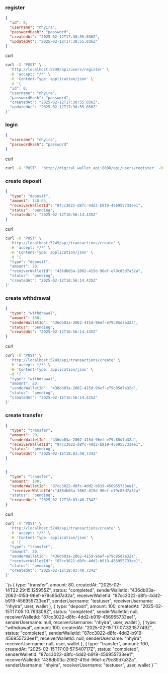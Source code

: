 ### register 

```json 
{
  "id": 0,
  "username": "nhyira",
  "passwordHash": "password",
  "createdAt": "2025-02-12T17:38:55.036Z",
  "updatedAt": "2025-02-12T17:38:55.036Z"
}
```

curl 
``` bash
curl -X 'POST' \
  'http://localhost:5249/api/users/register' \
  -H 'accept: */*' \
  -H 'Content-Type: application/json' \
  -d '{
  "id": 0,
  "username": "nhyira",
  "passwordHash": "password",
  "createdAt": "2025-02-12T17:38:55.036Z",
  "updatedAt": "2025-02-12T17:38:55.036Z"
}'
```

### login 

```json 
{
  "username": "nhyira",
  "passwordHash": "password"
}
```

curl 
``` bash
curl -X 'POST'  'http://digital_wallet_api:8080/api/users/register' -H 'accept: */*' 
```

### create deposit 

```json 
{
  "type": "deposit",
  "amount": 140.05,
  "receiverWalletId": "87cc3022-d8fc-4dd2-b919-456955733ee1",
  "status": "pending",
  "createdAt": "2025-02-12T16:56:14.435Z"
}
```

curl 
``` bash
curl -X 'POST' \
  'http://localhost:5249/api/transactions/create' \
  -H 'accept: */*' \
  -H 'Content-Type: application/json' \
  -d '{
  "type": "deposit",
  "amount": 20,
  "receiverWalletId": "436db03a-2062-415d-96ef-e79c85d7a32a",
  "status": "pending",
  "createdAt": "2025-02-12T16:56:14.435Z"
}'
```


### create withdrawal 

```json 
{
  "type": "withdrawal",
  "amount": 100,
  "senderWalletId": "436db03a-2062-415d-96ef-e79c85d7a32a",
  "status": "pending",
  "createdAt": "2025-02-12T16:56:14.435Z"
}
```

curl 
``` bash
curl -X 'POST' \
  'http://localhost:5249/api/transactions/create' \
  -H 'accept: */*' \
  -H 'Content-Type: application/json' \
  -d '{
  "type": "withdrawal",
  "amount": 20,
  "senderWalletId": "436db03a-2062-415d-96ef-e79c85d7a32a",
  "status": "pending",
  "createdAt": "2025-02-12T16:56:14.435Z"
}'
```

### create transfer

```json 
{
  "type": "transfer",
  "amount": 20,
  "senderWalletId": "436db03a-2062-415d-96ef-e79c85d7a32a",
  "receiverWalletId": "87cc3022-d8fc-4dd2-b919-456955733ee1",
  "status": "pending",
  "createdAt": "2025-02-12T18:03:40.734Z"
}


{
  "type": "transfer",
  "amount": 100,
  "senderWalletId": "87cc3022-d8fc-4dd2-b919-456955733ee1",
   "receiverWalletId":"436db03a-2062-415d-96ef-e79c85d7a32a"
  "status": "pending",
  "createdAt": "2025-02-12T18:03:40.734Z"
}
```

curl 
``` bash
curl -X 'POST' \
  'http://localhost:5249/api/transactions/create' \
  -H 'accept: */*' \
  -H 'Content-Type: application/json' \
  -d '{
  "type": "transfer",
  "amount": 20,
  "senderWalletId": "436db03a-2062-415d-96ef-e79c85d7a32a",
  "receiverWalletId": "87cc3022-d8fc-4dd2-b919-456955733ee1",
  "status": "pending",
  "createdAt": "2025-02-12T18:03:40.734Z"
}'
```

``js
{
      type: "transfer",
      amount: 80,
      createdAt: "2025-02-14T22:29:15.125955Z",
      status: "completed",
      senderWalletId: "436db03a-2062-415d-96ef-e79c85d7a32a",
      receiverWalletId: "87cc3022-d8fc-4dd2-b919-456955733ee1",
      senderUsername: "testuser",
      receiverUsername: "nhyira",
      user,
      wallet
    },
    {
      type: "deposit",
      amount: 100,
      createdAt: "2025-02-15T17:05:10.763309Z",
      status: "completed",
      senderWalletId: null,
      receiverWalletId: "87cc3022-d8fc-4dd2-b919-456955733ee1",
      senderUsername: null,
      receiverUsername: "nhyira",
      user,
      wallet
    },
    {
      type: "withdrawal",
      amount: 100,
      createdAt: "2025-02-15T17:07:32.157749Z",
      status: "completed",
      senderWalletId: "87cc3022-d8fc-4dd2-b919-456955733ee1",
      receiverWalletId: null,
      senderUsername: "nhyira",
      receiverUsername: null,
      user,
      wallet
    },
    {
      type: "transfer",
      amount: 100,
      createdAt: "2025-02-15T17:09:57.540717Z",
      status: "completed",
      senderWalletId: "87cc3022-d8fc-4dd2-b919-456955733ee1",
      receiverWalletId: "436db03a-2062-415d-96ef-e79c85d7a32a",
      senderUsername: "nhyira",
      receiverUsername: "testuser",
      user,
      wallet
    }```